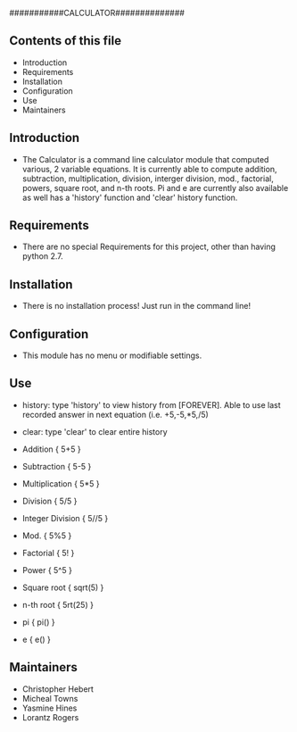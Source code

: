 ###########CALCULATOR##############

Contents of this file
----------------------

* Introduction
* Requirements
* Installation
* Configuration
* Use
* Maintainers

Introduction
------------

* The Calculator is a command line calculator module that computed various, 2 variable equations. It is currently able to compute addition, subtraction, multiplication, division, interger division, mod., factorial, powers, square root, and n-th roots. Pi and e are currently also available as well has a 'history' function and 'clear' history function.

 

Requirements
------------

* There are no special Requirements for this project, other than having python 2.7.



Installation
------------

* There is no installation process! Just run in the command line!


Configuration
-------------

* This module has no menu or modifiable settings.

Use
---

* history: type 'history' to view history from [FOREVER]. Able to use last recorded answer in next equation (i.e. +5,-5,*5,/5)

* clear: type 'clear' to clear entire history

* Addition { 5+5 }

* Subtraction { 5-5 }

* Multiplication { 5*5 }

* Division { 5/5 }

* Integer Division { 5//5 }

* Mod. { 5%5 }

* Factorial { 5! }

* Power { 5^5 }

* Square root { sqrt(5) }

* n-th root { 5rt(25) }

* pi { pi() }

* e { e() }



Maintainers
-----------

* Christopher Hebert
* Micheal Towns
* Yasmine Hines
* Lorantz Rogers



